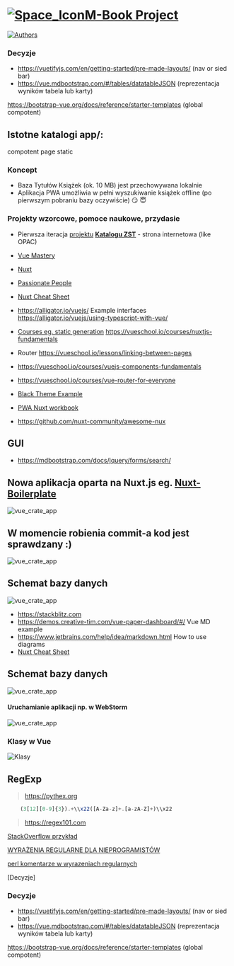 
#  <a href="https://pwsz.jetbrains.space/p/nos/checklists">![Space_Icon](./docs/space_icon.svg)</a>[M-Book Project](https://pwsz.jetbrains.space/p/nos/checklists)
[
![Authors](docs/authors.png)
](https://docs.google.com/document/d/1wINwCWPQtst-vIdEWe1Ug0ty0_JZGyYkeoQt_ZbO-8c/edit?usp=sharing)

### Decyzje
* https://vuetifyjs.com/en/getting-started/pre-made-layouts/ (nav or sied bar)
* https://vue.mdbootstrap.com/#/tables/datatableJSON   (reprezentacja wyników tabela lub karty)
 
https://bootstrap-vue.org/docs/reference/starter-templates (global compotent)

## Istotne katalogi app/:
compotent
page
static


### Koncept
* Baza Tytułów Książek (ok. 10 MB) jest przechowywana lokalnie 
* Aplikacja PWA umożliwia w pełni wyszukiwanie książek offline (po pierwszym pobraniu bazy oczywiście) :smirk: :innocent:


### Projekty wzorcowe, pomoce naukowe, przydasie

* Pierwsza iteracja [projektu](https://github.com/informacja/szukaj) [**Katalogu ZST**](https://katalog.zst-tarnow.pl) - strona internetowa (like OPAC)

* [Vue Mastery](https://medium.com/vue-mastery)
* [Nuxt](https://github.com/nuxt/nuxt.js/tree/dev/examples)
* [Passionate People](https://passionatepeople.io/#our-expertise)
* [Nuxt Cheat Sheet](https://github.com/Mario62/PWA_TS/raw/dev/docs/Nuxtjs-Cheat-Sheet.pdf)
* https://alligator.io/vuejs/ Example interfaces https://alligator.io/vuejs/using-typescript-with-vue/

* [Courses eg. static generation](https://vueschool.io/courses/vuex-for-everyone) https://vueschool.io/courses/nuxtjs-fundamentals
* Router https://vueschool.io/lessons/linking-between-pages
* https://vueschool.io/courses/vuejs-components-fundamentals
* https://vueschool.io/courses/vue-router-for-everyone
* [Black Theme Example](https://demos.creative-tim.com/nuxt-black-dashboard-pro/)
* [PWA Nuxt workbook](https://pwa.nuxtjs.org/modules/workbox.html#options)
* https://github.com/nuxt-community/awesome-nux


## GUI
* https://mdbootstrap.com/docs/jquery/forms/search/

## Nowa aplikacja oparta na Nuxt.js eg. [Nuxt-Boilerplate](https://github.com/mdbootstrap/MDB-Vue-Nuxt-Boilerplate)
![vue_crate_app](./docs/Nmosc.png)

## W momencie robienia commit-a kod jest sprawdzany :)
![vue_crate_app](./docs/lint.png)

## Schemat bazy danych
![vue_crate_app](./docs/All.png)


* https://stackblitz.com
* https://demos.creative-tim.com/vue-paper-dashboard/#/ Vue MD example
* https://www.jetbrains.com/help/idea/markdown.html How to use diagrams
* [Nuxt Cheat Sheet](https://github.com/Mario62/PWA_TS/blob/dev/docs/Nuxtjs-Cheat-Sheet.pdf)

## Schemat bazy danych
![vue_crate_app](./docs/All.png)




#### Uruchamianie aplikacji np. w WebStorm
![vue_crate_app](./docs/inteli.png)

### Klasy w Vue 
![Klasy](./docs/class.png)

## RegExp

> https://pythex.org

```ts
    (3[12][0-9]{3}).+\\x22([A-Za-z]+.[a-zA-Z]+)\\x22
```
> https://regex101.com

[StackOverflow przykład](https://stackoverflow.com/questions/2013124/regex-matching-up-to-the-first-occurrence-of-a-character)

[WYRAŻENIA REGULARNE DLA NIEPROGRAMISTÓW](http://namiekko.pl/2016/12/09/wyrazenia-regularne-dla-nieprogramistow)

[perl komentarze w wyrazeniach regularnych](https://linuxexpert.pl/posts/2694/perl-komentarze-w-wyrazeniach-regularnych)

[Decyzje]


### Decyzje
* https://vuetifyjs.com/en/getting-started/pre-made-layouts/ (nav or sied bar)
* https://vue.mdbootstrap.com/#/tables/datatableJSON   (reprezentacja wyników tabela lub karty)
 
https://bootstrap-vue.org/docs/reference/starter-templates (global compotent)


